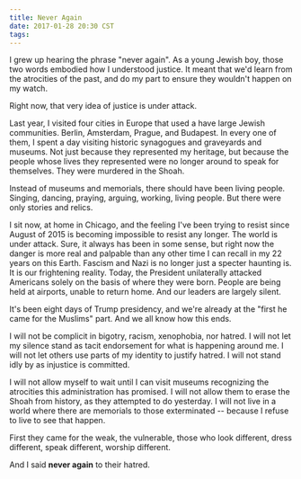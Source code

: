 ```yaml
---
title: Never Again
date: 2017-01-28 20:30 CST
tags:
---
```


I grew up hearing the phrase "never again". As a young Jewish boy, those two words embodied how I understood justice. It meant that we'd learn from the atrocities of the past, and do my part to ensure they wouldn't happen on my watch.

Right now, that very idea of justice is under attack.

<!-- more -->

Last year, I visited four cities in Europe that used a have large Jewish communities. Berlin, Amsterdam, Prague, and Budapest. In every one of them, I spent a day visiting historic synagogues and graveyards and museums. Not just because they represented my heritage, but because the people whose lives they represented were no longer around to speak for themselves. They were murdered in the Shoah.

Instead of museums and memorials, there should have been living people. Singing, dancing, praying, arguing, working, living people. But there were only stories and relics.

I sit now, at home in Chicago, and the feeling I've been trying to resist since August of 2015 is becoming impossible to resist any longer. The world is under attack. Sure, it always has been in some sense, but right now the danger is more real and palpable than any other time I can recall in my 22 years on this Earth. Fascism and Nazi is no longer just a specter haunting is. It is our frightening reality. Today, the President unilaterally attacked Americans solely on the basis of where they were born. People are being held at airports, unable to return home. And our leaders are largely silent.

It's been eight days of Trump presidency, and we're already at the "first he came for the Muslims" part. And we all know how this ends.

I will not be complicit in bigotry, racism, xenophobia, nor hatred. I will not let my silence stand as tacit endorsement for what is happening around me. I will not let others use parts of my identity to justify hatred. I will not stand idly by as injustice is committed.

I will not allow myself to wait until I can visit museums recognizing the atrocities this administration has promised. I will not allow them to erase the Shoah from history, as they attempted to do yesterday. I will not live in a world where there are memorials to those exterminated -- because I refuse to live to see that happen.

First they came for the weak, the vulnerable, those who look different, dress different, speak different, worship different.

And I said **never again** to their hatred.
